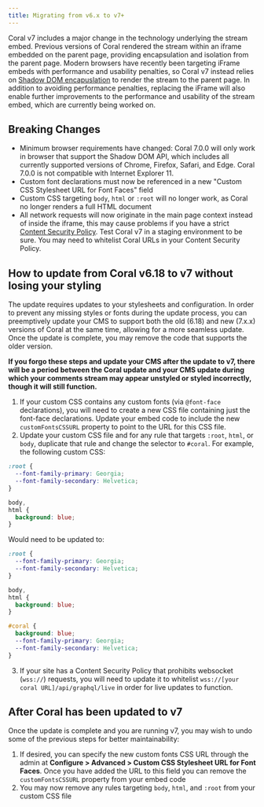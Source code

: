 ```yaml
---
title: Migrating from v6.x to v7+
---
```


Coral v7 includes a major change in the technology underlying the stream embed. Previous versions of Coral rendered the stream within an iframe embedded on the parent page, providing encapsulation and isolation from the parent page. Modern browsers have recently been targeting iFrame embeds with performance and usability penalties, so Coral v7 instead relies on [Shadow DOM encapuslation](https://developer.mozilla.org/en-US/docs/Web/Web_Components/Using_shadow_DOM) to render the stream to the parent page. In addition to avoiding performance penalties, replacing the iFrame will also enable further improvements to the performance and usability of the stream embed, which are currently being worked on.

## Breaking Changes

- Minimum browser requirements have changed: Coral 7.0.0 will only work in browser that support the Shadow DOM API, which includes all currently supported versions of Chrome, Firefox, Safari, and Edge. Coral 7.0.0 is not compatible with Internet Explorer 11.
- Custom font declarations must now be referenced in a new "Custom CSS Stylesheet URL for Font Faces" field
- Custom CSS targeting `body`, `html` or `:root` will no longer work, as Coral no longer renders a full HTML document
- All network requests will now originate in the main page context instead of inside the iframe, this may cause problems if you have a strict [Content Security Policy](https://developer.mozilla.org/en-US/docs/Web/HTTP/CSP). Test Coral v7 in a staging environment to be sure. You may need to whitelist Coral URLs in your Content Security Policy.

## How to update from Coral v6.18 to v7 without losing your styling

The update requires updates to your stylesheets and configuration. In order to prevent any missing styles or fonts during the update process, you can preemptively update your CMS to support both the old (6.18) and new (7.x.x) versions of Coral at the same time, allowing for a more seamless update. Once the update is complete, you may remove the code that supports the older version.

**If you forgo these steps and update your CMS after the update to v7, there will be a period between the Coral update and your CMS update during which your comments stream may appear unstyled or styled incorrectly, though it will still function.**

1. If your custom CSS contains any custom fonts (via `@font-face` declarations), you will need to create a new CSS file containing just the font-face declarations. Update your embed code to include the new `customFontsCSSURL` property to point to the URL for this CSS file.
2. Update your custom CSS file and for any rule that targets `:root`, `html`, or `body`, duplicate that rule and change the selector to `#coral`. For example, the following custom CSS:

```css
:root {
  --font-family-primary: Georgia;
  --font-family-secondary: Helvetica;
}

body,
html {
  background: blue;
}
```

Would need to be updated to:

```css
:root {
  --font-family-primary: Georgia;
  --font-family-secondary: Helvetica;
}

body,
html {
  background: blue;
}

#coral {
  background: blue;
  --font-family-primary: Georgia;
  --font-family-secondary: Helvetica;
}
```

3. If your site has a Content Security Policy that prohibits websocket (`wss://`) requests, you will need to update it to whitelist `wss://[your coral URL]/api/graphql/live` in order for live updates to function.

## After Coral has been updated to v7

Once the update is complete and you are running v7, you may wish to undo some of the previous steps for better maintainability:

1. If desired, you can specify the new custom fonts CSS URL through the admin at **Configure > Advanced > Custom CSS Stylesheet URL for Font Faces**. Once you have added the URL to this field you can remove the `customFontsCSSURL` property from your embed code
2. You may now remove any rules targeting `body`, `html`, and `:root` from your custom CSS file
